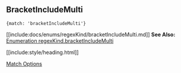 ## BracketIncludeMulti

`{match: 'bracketIncludeMulti'}`

[[include:docs/enums/regexKind/bracketIncludeMulti.md]]
**See Also:** [Enumeration regexKind.bracketIncludeMulti](/build-include/enums/enums.regexkind.html#bracketincludemulti)

[[include:style/heading.html]]

[Match Options](../index.html)